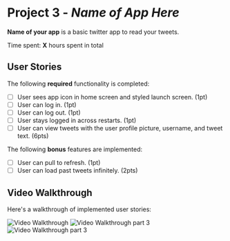 # Project 3 - *Name of App Here*

**Name of your app** is a basic twitter app to read your tweets.

Time spent: **X** hours spent in total

## User Stories

The following **required** functionality is completed:

- [ ] User sees app icon in home screen and styled launch screen. (1pt)
- [ ] User can log in. (1pt)
- [ ] User can log out. (1pt)
- [ ] User stays logged in across restarts. (1pt)
- [ ] User can view tweets with the user profile picture, username, and tweet text. (6pts)

The following **bonus** features are implemented:

- [ ] User can pull to refresh. (1pt)
- [ ] User can load past tweets infinitely. (2pts)

## Video Walkthrough

Here's a walkthrough of implemented user stories:

<img src='http://g.recordit.co/i9TOyrFzyJ.gif' title='Video Walkthrough' width='' alt='Video Walkthrough' />
<img src='http://g.recordit.co/uU7SshYGmy.gif' title='Vide Walkthrough part 3' width='' alt='Video Walkthrough part 3' />
<img src='http://g.recordit.co/8TPmiohEiK.gif' title='Vide Walkthrough part 3' width='' alt='Video Walkthrough part 3' />

